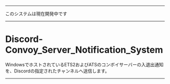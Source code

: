 -----

このシステムは現在開発中です

-----

# Discord-Convoy_Server_Notification_System
WindowsでホストされているETS2およびATSのコンボイサーバーの入退出通知を、Discordの指定されたチャンネルへ送信します。

-----
